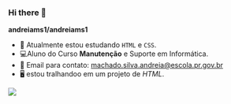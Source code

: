 ### Hi there 👋


**andreiams1/andreiams1** 

- 🔭 Atualmente estou estudando `HTML` e `CSS`.
- 💻Aluno do Curso **Manutenção** e Suporte em Informática.
- 📧 Email para contato: machado.silva.andreia@escola.pr.gov.br
- 🖥️ estou tralhandoo em um projeto de _HTML_.

  
 ![](https://github.com/andreiams1/andreiams1/assets/150395921/53a9c988-40de-4426-ba41-4794471c5142)

